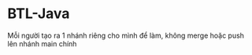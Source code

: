 # BTL-Java
Mỗi người tạo ra 1 nhánh riêng cho mình để làm, không merge hoặc push lên nhánh main chính
